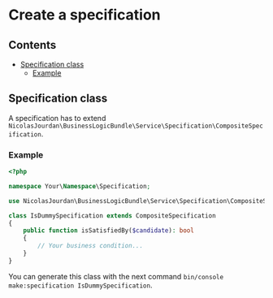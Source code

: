 # Create a specification

## Contents

* [Specification class](#specification-class)
  * [Example](#example)

## Specification class

A specification has to extend `NicolasJourdan\BusinessLogicBundle\Service\Specification\CompositeSpecification`.

### Example

```php
<?php

namespace Your\Namespace\Specification;

use NicolasJourdan\BusinessLogicBundle\Service\Specification\CompositeSpecification;

class IsDummySpecification extends CompositeSpecification
{
    public function isSatisfiedBy($candidate): bool
    {
        // Your business condition...
    }
}
```

You can generate this class with the next command `bin/console make:specification IsDummySpecification`.
